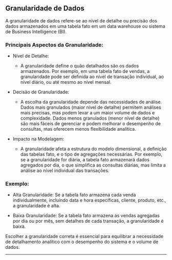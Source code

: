 
## Granularidade de Dados

A granularidade de dados refere-se ao nível de detalhe ou precisão dos dados armazenados em uma tabela fato em um data warehouse ou sistema de Business Intelligence (BI).

### Principais Aspectos da Granularidade:

- Nível de Detalhe:
    - A granularidade define o quão detalhados são os dados armazenados. Por exemplo, em uma tabela fato de vendas, a granularidade pode ser definida ao nível de transação individual, ao nível diário, ou até mesmo ao nível mensal.

- Decisão de Granularidade:
    - A escolha da granularidade depende das necessidades de análise. Dados mais granulados (maior nível de detalhe) permitem análises mais precisas, mas podem levar a um maior volume de dados e complexidade. Dados menos granulados (menor nível de detalhe) são mais fáceis de gerenciar e podem melhorar o desempenho de consultas, mas oferecem menos flexibilidade analítica.

- Impacto na Modelagem:
    - A granularidade afeta a estrutura do modelo dimensional, a definição das tabelas fato, e o tipo de agregações necessárias. Por exemplo, se a granularidade for diária, a tabela fato armazenará dados agregados por dia, o que simplifica as consultas diárias, mas limita a análise ao nível individual das transações.

### Exemplo:

- Alta Granularidade: Se a tabela fato armazena cada venda individualmente, incluindo data e hora específicas, cliente, produto, etc., a granularidade é alta.
    
- Baixa Granularidade: Se a tabela fato armazena as vendas agregadas por dia ou por mês, sem detalhes de cada transação, a granularidade é baixa.

Escolher a granularidade correta é essencial para equilibrar a necessidade de detalhamento analítico com o desempenho do sistema e o volume de dados.

---